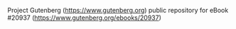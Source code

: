 Project Gutenberg (https://www.gutenberg.org) public repository for eBook #20937 (https://www.gutenberg.org/ebooks/20937)
